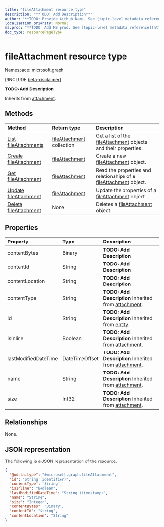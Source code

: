 ```yaml
---
title: "fileAttachment resource type"
description: "**TODO: Add Description**"
author: "**TODO: Provide Github Name. See [topic-level metadata reference](https://msgo.azurewebsites.net/add/document/guidelines/metadata.html#topic-level-metadata)**"
localization_priority: Normal
ms.prod: "**TODO: Add MS prod. See [topic-level metadata reference](https://msgo.azurewebsites.net/add/document/guidelines/metadata.html#topic-level-metadata)**"
doc_type: resourcePageType
---
```


# fileAttachment resource type

Namespace: microsoft.graph

[!INCLUDE [beta-disclaimer](../../includes/beta-disclaimer.md)]

**TODO: Add Description**


Inherits from [attachment](../resources/attachment.md).

## Methods
|Method|Return type|Description|
|:---|:---|:---|
|[List fileAttachments](../api/fileattachment-list.md)|[fileAttachment](../resources/fileattachment.md) collection|Get a list of the [fileAttachment](../resources/fileattachment.md) objects and their properties.|
|[Create fileAttachment](../api/fileattachment-create.md)|[fileAttachment](../resources/fileattachment.md)|Create a new [fileAttachment](../resources/fileattachment.md) object.|
|[Get fileAttachment](../api/fileattachment-get.md)|[fileAttachment](../resources/fileattachment.md)|Read the properties and relationships of a [fileAttachment](../resources/fileattachment.md) object.|
|[Update fileAttachment](../api/fileattachment-update.md)|[fileAttachment](../resources/fileattachment.md)|Update the properties of a [fileAttachment](../resources/fileattachment.md) object.|
|[Delete fileAttachment](../api/fileattachment-delete.md)|None|Deletes a [fileAttachment](../resources/fileattachment.md) object.|

## Properties
|Property|Type|Description|
|:---|:---|:---|
|contentBytes|Binary|**TODO: Add Description**|
|contentId|String|**TODO: Add Description**|
|contentLocation|String|**TODO: Add Description**|
|contentType|String|**TODO: Add Description** Inherited from [attachment](../resources/attachment.md).|
|id|String|**TODO: Add Description** Inherited from [entity](../resources/entity.md).|
|isInline|Boolean|**TODO: Add Description** Inherited from [attachment](../resources/attachment.md).|
|lastModifiedDateTime|DateTimeOffset|**TODO: Add Description** Inherited from [attachment](../resources/attachment.md).|
|name|String|**TODO: Add Description** Inherited from [attachment](../resources/attachment.md).|
|size|Int32|**TODO: Add Description** Inherited from [attachment](../resources/attachment.md).|

## Relationships
None.

## JSON representation
The following is a JSON representation of the resource.
<!-- {
  "blockType": "resource",
  "keyProperty": "id",
  "@odata.type": "microsoft.graph.fileAttachment",
  "baseType": "microsoft.graph.attachment",
  "openType": false
}
-->
``` json
{
  "@odata.type": "#microsoft.graph.fileAttachment",
  "id": "String (identifier)",
  "contentType": "String",
  "isInline": "Boolean",
  "lastModifiedDateTime": "String (timestamp)",
  "name": "String",
  "size": "Integer",
  "contentBytes": "Binary",
  "contentId": "String",
  "contentLocation": "String"
}
```

